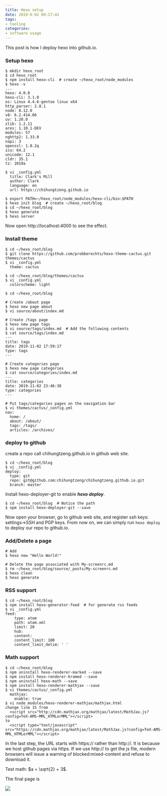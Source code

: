 ```yaml
---
title: Hexo setup
date: 2019-6-02 09:17:41
tags:
- tooling
categories:
- software usage
---
```


This post is how I deploy hexo into github.io.


### Setup hexo

```
$ mkdir hexo_root
$ cd hexo_root
$ npm install hexo-cli  # create ~/hexo_root/node_modules
$ hexo -v
...
hexo: 4.0.0
hexo-cli: 3.1.0
os: Linux 4.4.6-gentoo linux x64
http_parser: 2.8.1
node: 8.12.0
v8: 6.2.414.66
uv: 1.20.0
zlib: 1.2.11
ares: 1.10.1-DEV
modules: 57
nghttp2: 1.33.0
napi: 3
openssl: 1.0.2q
icu: 64.2
unicode: 12.1
cldr: 35.1
tz: 2019a

$ vi _config.yml
  title: Clark's Mill
  author: Clark
  language: en
  url: https://chihungtzeng.github.io

$ export PATH=~/hexo_root/node_modules/hexo-cli/bin:$PATH
$ hexo init blog  # create ~/hexo_root/blog
$ cd ~/hexo_root/blog
$ hexo generate
$ hexo server
```

Now open http://localhost:4000 to see the effect.

### Install theme
```
$ cd ~/hexo_root/blog
$ git clone https://github.com/probberechts/hexo-theme-cactus.git themes/cactus
$ vi _config.yml
  theme: cactus

$ cd ~/hexo_root/blog/themes/cactus
$ vi _config.yml
  colorscheme: light

$ cd ~/hexo_root/blog

# Create /about page
$ hexo new page about
$ vi source/about/index.md

# Create /tags page
$ hexo new page tags
$ vi source/tags/index.md  # Add the following contents
$ cat source/tags/index.md
---
title: tags
date: 2019-11-02 17:59:17
type: tags
---

# Create categories page
$ hexo new page categories
$ cat source/categories/index.md
---
title: categories
date: 2019-11-02 23:46:38
type: categories
---

# Put tags/categories pages on the navigation bar
$ vi themes/cactus/_config.yml
nav:
  home: /
  about: /about/
  tags: /tags/
  articles: /archives/
```

### deploy to github

create a repo call chihungtzeng.github.io in github web site.

```
$ cd ~/hexo_root/blog
$ vi _config.yml
deploy:
  type: git
  repo: git@github.com:chihungtzeng/chihungtzeng.github.io.git
  branch: master
```

Install hexo-deployer-git to enable ***hexo deploy***.

```
$ cd ~/hexo_root/blog  # Notice the path
$ npm install hexo-deployer-git --save
```

Now open your browser, go to github web site, and register ssh keys: settings->SSH and PGP keys. From now on, we can simply run ```hexo deploy``` to deploy our repo to github.io.


### Add/Delete a page

```
# Add
$ hexo new "Hello World!"

# Delete the page associated with My-screenrc.md
$ rm ~/hexo_root/blog/source/_posts/My-screenrc.md
$ hexo clean
$ hexo generate
```

### RSS support
```
$ cd ~/hexo_root/blog
$ npm install hexo-generator-feed  # for generate rss feeds
$ vi _config.yml
feed:
    type: atom
    path: atom.xml
    limit: 20
    hub:
    content:
    content_limit: 100
    content_limit_delim: ' '
```

### Math support

```
$ cd ~/hexo_root/blog
$ npm uninstall hexo-renderer-marked --save
$ npm install hexo-renderer-kramed --save
$ npm uninstall hexo-math --save
$ npm install hexo-renderer-mathjax --save
$ vi themes/cactus/_config.yml
  mathjax:
    enable: true
$ vi node_modules/hexo-renderer-mathjax/mathjax.html
change line 15 from
  <script src="http://cdn.mathjax.org/mathjax/latest/MathJax.js?config=TeX-AMS-MML_HTMLorMML"></script>
to
  <script type="text/javascript" src="https://cdn.mathjax.org/mathjax/latest/MathJax.js?config=TeX-AMS-MML_HTMLorMML"></script>
```

In the last step, the URL starts with https:// rather than http://. It is because we host github pages via https. If we use http:// to get the js file, modern browsers will issue a warning of blocked:mixed-content and refuse to download it.

Test math: $a = \sqrt{2} + 3$.

The final page is

![](/images/hexo-setup.png)
